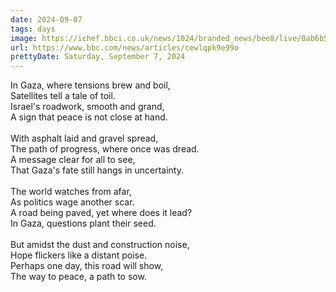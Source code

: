```yaml
---
date: 2024-09-07
tags: days
image: https://ichef.bbci.co.uk/news/1024/branded_news/bee8/live/0ab6b570-6ad1-11ef-b970-9f202720b57a.png
url: https://www.bbc.com/news/articles/cewlqpk9e99o
prettyDate: Saturday, September 7, 2024
---
```

In Gaza, where tensions brew and boil,<br>Satellites tell a tale of toil.<br>Israel's roadwork, smooth and grand,<br>A sign that peace is not close at hand.<br><br>With asphalt laid and gravel spread,<br>The path of progress, where once was dread.<br>A message clear for all to see,<br>That Gaza's fate still hangs in uncertainty.<br><br>The world watches from afar,<br>As politics wage another scar.<br>A road being paved, yet where does it lead?<br>In Gaza, questions plant their seed.<br><br>But amidst the dust and construction noise,<br>Hope flickers like a distant poise.<br>Perhaps one day, this road will show,<br>The way to peace, a path to sow.